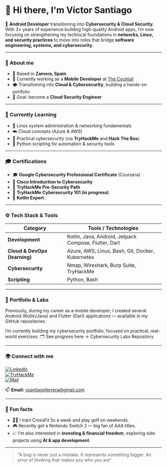 # 👋 Hi there, I'm Víctor Santiago

🚀 **Android Developer** transitioning into **Cybersecurity & Cloud Security**.  
With 3+ years of experience building high-quality Android apps, I’m now focusing on strengthening my technical foundations in **networks, Linux, and security practices** to move into roles that bridge **software engineering, systems, and cybersecurity**.

---

### 🧭 About me
- 📍 Based in **Zamora, Spain**
- 💼 Currently working as a **Mobile Developer** at [The Cocktail](https://www.the-cocktail.com/)
- 🌩️ Transitioning into **Cloud & Cybersecurity**, building a hands-on portfolio
- 🎯 Goal: become a **Cloud Security Engineer** 

---

### 🧠 Currently Learning
- 🐧 Linux system administration & networking fundamentals  
- ☁️ Cloud concepts (Azure & AWS)
- 🧰 Practical cybersecurity (via **TryHackMe** and **Hack The Box**)  
- 🐍 Python scripting for automation & security tools  

---

### 🎓 Certifications
- 🎓 **Google Cybersecurity Professional Certificate** (Coursera)  
- 🧩 **Cisco Introduction to Cybersecurity**  
- 🧠 **TryHackMe Pre-Security Path**  
- 🧱 **TryHackMe Cybersecurity 101 (in progress)**
- :iphone: **Kotlin Expert**

---

### ⚙️ Tech Stack & Tools
| Category | Tools / Technologies |
|-----------|----------------------|
| **Development** | Kotlin, Java, Android, Jetpack Compose, Flutter, Dart |
| **Cloud & DevOps (learning)** | Azure, AWS, Linux, Bash, Git, Docker, Kubernetes |
| **Cybersecurity** | Nmap, Wireshark, Burp Suite, TryHackMe |
| **Scripting** | Python, Bash |

---

### 🧩 Portfolio & Labs

Previously, during my career as a mobile developer, I created several Android (Kotlin/Java) and Flutter (Dart) applications — available in my GitHub repositories.

I’m currently building my cybersecurity portfolio, focused on practical, real-world exercises.
🗂️ See progress here → Cybersecurity Labs Repository

---

### 🌍 Connect with me
[![LinkedIn](https://img.shields.io/badge/LinkedIn-Víctor%20Santiago-blue?style=flat&logo=linkedin)](https://www.linkedin.com/in/victor-santiago-ferrera/)   
[![TryHackMe](https://img.shields.io/badge/TryHackMe-vthewolf-red?style=flat&logo=tryhackme)](https://tryhackme.com/p/vsantiagoferrera)   
[![Mail](https://img.shields.io/badge/Gmail-D14836?style=for-the-badge&logo=gmail&logoColor=white)](mailto:vsantiagoferrera@gmail.com)   

📫 **Email:** vsantiagoferrera@gmail.com  

---

### 💬 Fun facts
- 🏋️‍♂️ I train CrossFit 5x a week and play golf on weekends.  
- 🎮 Recently got a Nintendo Switch 2 — big fan of AAA titles.  
- 📈 I’m also interested in **investing & financial freedom**, exploring side projects using **AI & app development**.

---

> "A bug is never just a mistake. It represents something bigger. An error of thinking that makes you who you are"

